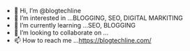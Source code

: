 - 👋 Hi, I’m @blogtechline
- 👀 I’m interested in ...BLOGGING, SEO, DIGITAL MARKITING
- 🌱 I’m currently learning ...SEO, BLOGGING
- 💞️ I’m looking to collaborate on ...
- 📫 How to reach me ...https://blogtechline.com/

<!---
Blog Tech Line is a leading provider of blogging resources and information. Our mission is to help bloggers everywhere improve their craft and reach their full potential.
We provide helpful articles, tips, tutorials, and other resources on all aspects of blogging, from the basics to more advanced techniques. Whether you’re just getting started or you’re a seasoned pro, we have something for you.
We also offer a wide range of services to help bloggers grow their blogs and businesses. From consulting and coaching to content creation and social media management, we can help you take your blog to the next level.
If you’re looking to improve your blogging skills and reach your goals, we’re here to help. Contact us today to learn more about what we can do for you.
https://blogtechline.com/
--->
